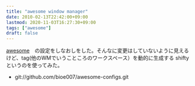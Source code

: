 ```yaml
---
title: "awesome window manager"
date: 2010-02-13T22:42:00+09:00
lastmod: 2020-11-03T16:27:30+09:00
tags: ["awesome"]
draft: false
---
```


[awesome](http://awesome.naquadah.org/)　の設定をしなおしをした。そんなに変更はしていないように見えるけど、tag(他のWMでいうこところのワークスペース）を動的に生成する
shifty
というのを使ってみた。

-   git://github.com/bioe007/awesome-configs.git
